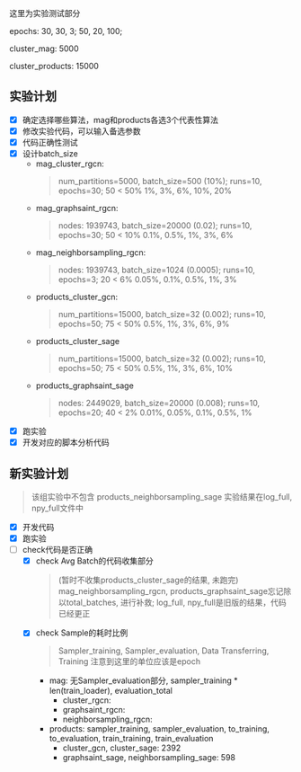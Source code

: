 这里为实验测试部分

epochs: 30, 30, 3; 50, 20, 100;

cluster_mag: 5000

cluster_products: 15000

## 实验计划

- [x] 确定选择哪些算法，mag和products各选3个代表性算法
- [x] 修改实验代码，可以输入备选参数
- [x] 代码正确性测试
- [x] 设计batch_size
    - mag_cluster_rgcn:
        > num_partitions=5000, batch_size=500 (10%); runs=10, epochs=30; 50
        > < 50%
        >  1%, 3%, 6%, 10%, 20%
    - mag_graphsaint_rgcn: 
        > nodes: 1939743, batch_size=20000 (0.02); runs=10, epochs=30; 50
        > < 10%
        > 0.1%, 0.5%, 1%, 3%, 6%
    - mag_neighborsampling_rgcn:
        > nodes: 1939743, batch_size=1024 (0.0005); runs=10, epochs=3;  20
        > < 6%
        > 0.05%, 0.1%, 0.5%, 1%, 3%
    - products_cluster_gcn:
        > num_partitions=15000, batch_size=32 (0.002); runs=10, epochs=50; 75
        > < 50%
        > 0.5%, 1%, 3%, 6%, 9%
    - products_cluster_sage
        > num_partitions=15000, batch_size=32 (0.002); runs=10, epochs=50; 75
        > < 50%
        > 0.5%, 1%, 3%, 6%, 10%
    - products_graphsaint_sage
        > nodes: 2449029, batch_size=20000 (0.008); runs=10, epochs=20; 40
        > < 2%
        > 0.01%, 0.05%, 0.1%, 0.5%, 1%
- [x] 跑实验
- [x] 开发对应的脚本分析代码

## 新实验计划
> 该组实验中不包含 products_neighborsampling_sage
> 实验结果在log_full, npy_full文件中

- [x] 开发代码
- [x] 跑实验
- [ ] check代码是否正确
    - [x] check Avg Batch的代码收集部分
        > (暂时不收集products_cluster_sage的结果, 未跑完)
        > mag_neighborsampling_rgcn, products_graphsaint_sage忘记除以total_batches, 进行补救; 
        > log_full, npy_full是旧版的结果，代码已经更正
    - [x] check Sample的耗时比例
        > Sampler_training, Sampler_evaluation, Data Transferring, Training
        > 注意到这里的单位应该是epoch
        - mag: 无Sampler_evaluation部分, sampler_training * len(train_loader), evaluation_total
            - cluster_rgcn: 
            - graphsaint_rgcn: 
            - neighborsampling_rgcn: 
        - products: sampler_training, sampler_evaluation, to_training, to_evaluation, train_training, train_evaluation
            - cluster_gcn, cluster_sage: 2392
            - graphsaint_sage, neighborsampling_sage: 598